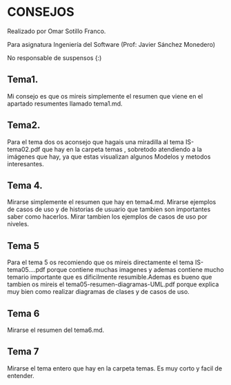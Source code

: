 CONSEJOS
========

Realizado por Omar Sotillo Franco.

Para asignatura Ingeniería del Software (Prof: Javier Sánchez Monedero)

No responsable de suspensos {:)

## Tema1.

Mi consejo es que os mireis simplemente el resumen que viene en el apartado resumentes llamado tema1.md.

## Tema2.

Para el tema dos os aconsejo que hagais una miradilla al tema IS-tema02.pdf que hay en la carpeta temas , sobretodo atendiendo a la imágenes que hay, ya que estas visualizan algunos Modelos y metodos interesantes.

## Tema 4.

Mirarse simplemente el resumen que hay en tema4.md. Mirarse ejemplos de casos de uso y de historias de usuario que tambien son importantes saber como hacerlos. Mirar tambien los ejemplos de casos de uso por niveles.

## Tema 5

Para el tema 5 os recomiendo que os mireis directamente el tema IS-tema05....pdf porque contiene muchas imagenes y ademas contiene mucho temario importante que es dificilmente resumible.Ademas es bueno que tambien os mireis el tema05-resumen-diagramas-UML.pdf porque explica muy bien como realizar diagramas de clases y de casos de uso.

## Tema 6

Mirarse el resumen del tema6.md.

## Tema 7

Mirarse el tema entero que hay en la carpeta temas. Es muy corto y facil de entender.
